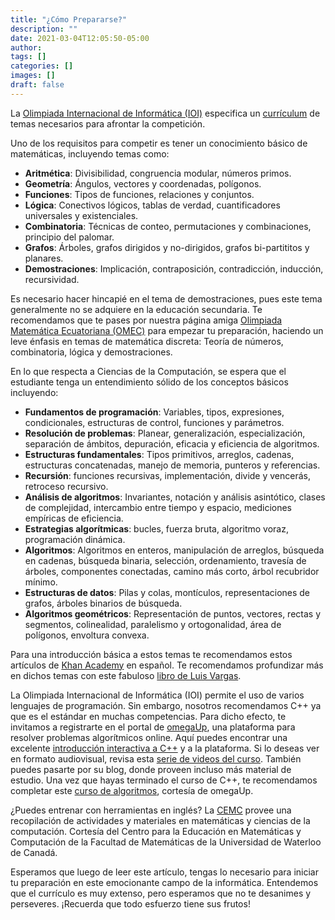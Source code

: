 ```yaml
---
title: "¿Cómo Prepararse?"
description: ""
date: 2021-03-04T12:05:50-05:00
author:
tags: []
categories: []
images: []
draft: false
---
```


La [Olimpiada Internacional de Informática (IOI)](https://ioinformatics.org/) especifica
un [currículum](https://ioinformatics.org/files/ioi-syllabus-2018.pdf) de temas
necesarios para afrontar la competición.

Uno de los requisitos para competir es tener un conocimiento básico de matemáticas,
incluyendo temas como:

- **Aritmética**: Divisibilidad, congruencia modular, números primos.
- **Geometría**: Ángulos, vectores y coordenadas, polígonos.
- **Funciones**: Tipos de funciones, relaciones y conjuntos.
- **Lógica**: Conectivos lógicos, tablas de verdad, cuantificadores universales y existenciales.
- **Combinatoria**: Técnicas de conteo, permutaciones y combinaciones, principio del palomar.
- **Grafos**: Árboles, grafos dirigidos y no-dirigidos, grafos bi-partititos y planares.
- **Demostraciones**: Implicación, contraposición, contradicción, inducción, recursividad.

Es necesario hacer hincapié en el tema de demostraciones, pues este tema generalmente
no se adquiere en la educación secundaria. Te recomendamos que te pases por nuestra
página amiga [Olimpiada Matemática Ecuatoriana (OMEC)](http://omec-mat.org/) para
empezar tu preparación, haciendo un leve énfasis en temas de matemática discreta:
Teoría de números, combinatoria, lógica y demostraciones.

En lo que respecta a Ciencias de la Computación, se espera que el estudiante tenga
un entendimiento sólido de los conceptos básicos incluyendo:

- **Fundamentos de programación**: Variables, tipos, expresiones, condicionales,
  estructuras de control, funciones y parámetros.
- **Resolución de problemas**: Planear, generalización, especialización, separación de ámbitos,
  depuración, eficacia y eficiencia de algoritmos.
- **Estructuras fundamentales**: Tipos primitivos, arreglos, cadenas, estructuras concatenadas,
  manejo de memoria, punteros y referencias.
- **Recursión**: funciones recursivas, implementación, divide y vencerás, retroceso recursivo.
- **Análisis de algoritmos**: Invariantes, notación y análisis asintótico, clases de complejidad,
  intercambio entre tiempo y espacio, mediciones empíricas de eficiencia.
- **Estrategias algorítmicas**: bucles, fuerza bruta, algoritmo voraz, programación dinámica.
- **Algoritmos**: Algoritmos en enteros, manipulación de arreglos, búsqueda en cadenas,
  búsqueda binaria, selección, ordenamiento, travesía de árboles, componentes conectadas,
  camino más corto, árbol recubridor mínimo.
- **Estructuras de datos**: Pilas y colas, montículos, representaciones de grafos,
  árboles binarios de búsqueda.
- **Algoritmos geométricos**: Representación de puntos, vectores, rectas y segmentos,
  colinealidad, paralelismo y ortogonalidad, área de polígonos, envoltura convexa.

Para una introducción básica a estos temas te recomendamos estos artículos de
[Khan Academy](https://es.khanacademy.org/computing/computer-science/algorithms)
en español. Te recomendamos profundizar más en dichos temas con este fabuloso
[libro de Luis Vargas](https://omegaup.com/img/libropre3.pdf).

La Olimpiada Internacional de Informática (IOI) permite el uso de varios lenguajes
de programación. Sin embargo, nosotros recomendamos C++ ya que es el estándar en
muchas competencias. Para dicho efecto, te invitamos a registrarte en el portal de
[omegaUp](https://omegaup.com/), una plataforma para resolver problemas algorítmicos
online. Aquí puedes encontrar una excelente
[introducción interactiva a C++](https://omegaup.com/course/introduccion_a_cpp)
y a la plataforma. Si lo deseas ver en formato audiovisual, revisa esta
[serie de videos del curso](https://blog.omegaup.com/todos-los-videos-del-curso-de-introduccion-a-c/).
También puedes pasarte por su blog, donde proveen incluso más material de estudio.
Una vez que hayas terminado el curso de C++, te recomendamos completar este
[curso de algoritmos](https://omegaup.com/course/introduccion_a_algoritmos/),
cortesía de omegaUp.

¿Puedes entrenar con herramientas en inglés? La [CEMC](https://cemc.uwaterloo.ca/)
provee una recopilación de actividades y materiales en matemáticas y ciencias de
la computación. Cortesía del Centro para la Educación en Matemáticas y Computación
de la Facultad de Matemáticas de la Universidad de Waterloo de Canadá.

Esperamos que luego de leer este artículo, tengas lo necesario para iniciar tu preparación
en este emocionante campo de la informática. Entendemos que el currículo es muy extenso,
pero esperamos que no te desanimes y perseveres. ¡Recuerda que todo esfuerzo tiene
sus frutos!
